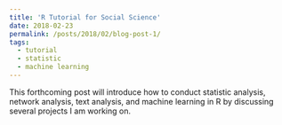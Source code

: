```yaml
---
title: 'R Tutorial for Social Science'
date: 2018-02-23
permalink: /posts/2018/02/blog-post-1/
tags:
  - tutorial
  - statistic
  - machine learning
---
```


This forthcoming post will introduce how to conduct statistic analysis, network analysis, text analysis, and machine learning in R by discussing several projects I am working on.
